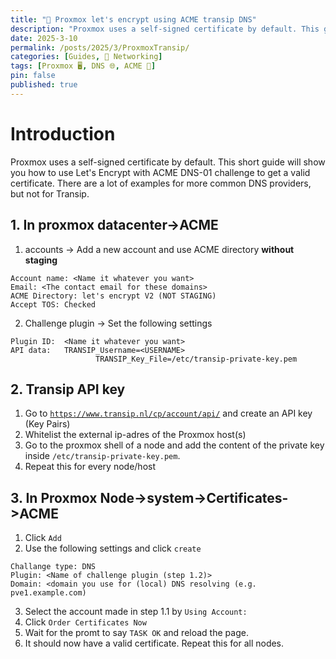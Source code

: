 ```yaml
---
title: "🛜 Proxmox let's encrypt using ACME transip DNS"
description: "Proxmox uses a self-signed certificate by default. This guide will show you how to use Let's Encrypt with ACME DNS-01 challenge to get a valid certificate, using Transip."
date: 2025-3-10
permalink: /posts/2025/3/ProxmoxTransip/
categories: [Guides, 🛜 Networking]
tags: [Proxmox 🖥️, DNS 🌐, ACME 🛜]
pin: false
published: true
---
```


# Introduction
Proxmox uses a self-signed certificate by default. This short guide will show you how to use Let's Encrypt with ACME DNS-01 challenge to get a valid certificate. There are a lot of examples for more common DNS providers, but not for Transip.

## 1. In proxmox datacenter->ACME
1. accounts -> Add a new account and use ACME directory **without staging**
```
Account name: <Name it whatever you want>
Email: <The contact email for these domains>
ACME Directory: let's encrypt V2 (NOT STAGING)
Accept TOS: Checked
```
2. Challenge plugin -> Set the following settings
```
Plugin ID:	<Name it whatever you want>
API data:	TRANSIP_Username=<USERNAME>
				   TRANSIP_Key_File=/etc/transip-private-key.pem
```
## 2. Transip API key
1. Go to [`https://www.transip.nl/cp/account/api/`](https://www.transip.nl/cp/account/api/) and create an API key (Key Pairs)
2. Whitelist the external ip-adres of the Proxmox host(s)
3. Go to the proxmox shell of a node and add the content of the private key inside `/etc/transip-private-key.pem`.
4. Repeat this for every node/host

## 3. In Proxmox Node->system->Certificates->ACME
1. Click `Add`
2. Use the following settings and click `create`
```
Challange type: DNS
Plugin: <Name of challenge plugin (step 1.2)>
Domain: <domain you use for (local) DNS resolving (e.g. pve1.example.com)
```
3. Select the account made in step 1.1 by `Using Account:`
4. Click `Order Certificates Now`
5. Wait for the promt to say `TASK OK` and reload the page.
6. It should now have a valid certificate. Repeat this for all nodes.